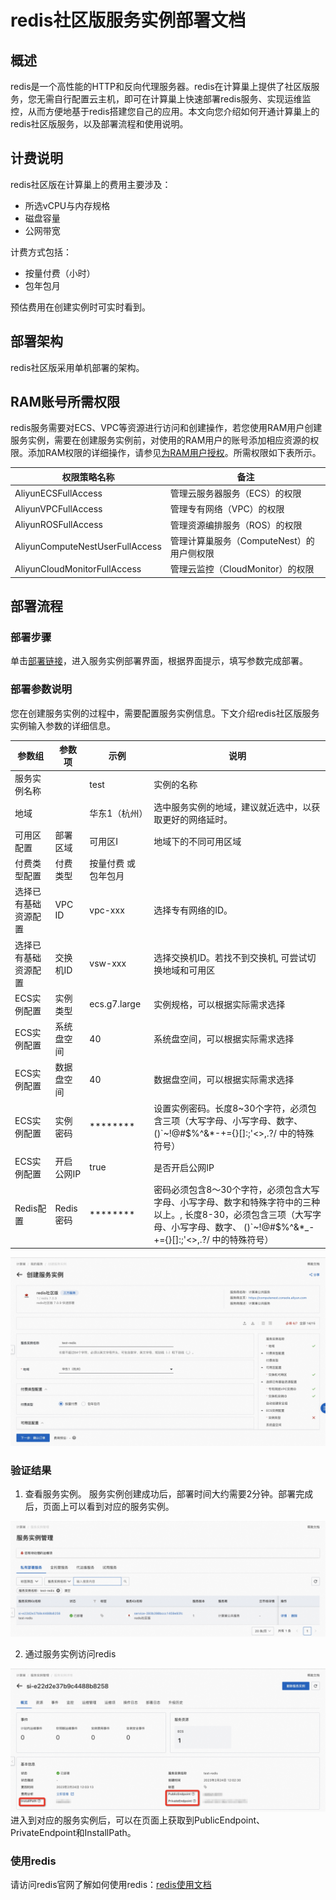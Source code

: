 # redis社区版服务实例部署文档
## 概述
redis是一个高性能的HTTP和反向代理服务器。redis在计算巢上提供了社区版服务，您无需自行配置云主机，即可在计算巢上快速部署redis服务、实现运维监控，从而方便地基于redis搭建您自己的应用。本文向您介绍如何开通计算巢上的redis社区版服务，以及部署流程和使用说明。
## 计费说明
redis社区版在计算巢上的费用主要涉及：

- 所选vCPU与内存规格
- 磁盘容量
- 公网带宽

计费方式包括：

- 按量付费（小时）
- 包年包月

预估费用在创建实例时可实时看到。

## 部署架构
redis社区版采用单机部署的架构。

## RAM账号所需权限
redis服务需要对ECS、VPC等资源进行访问和创建操作，若您使用RAM用户创建服务实例，需要在创建服务实例前，对使用的RAM用户的账号添加相应资源的权限。添加RAM权限的详细操作，请参见[为RAM用户授权](https://help.aliyun.com/document_detail/121945.html)。所需权限如下表所示。

| 权限策略名称 | 备注 |
| --- | --- |
| AliyunECSFullAccess | 管理云服务器服务（ECS）的权限 |
| AliyunVPCFullAccess | 管理专有网络（VPC）的权限 |
| AliyunROSFullAccess | 管理资源编排服务（ROS）的权限 |
| AliyunComputeNestUserFullAccess | 管理计算巢服务（ComputeNest）的用户侧权限 |
| AliyunCloudMonitorFullAccess | 管理云监控（CloudMonitor）的权限 |


## 部署流程
### 部署步骤
单击[部署链接](https://computenest.console.aliyun.com/user/cn-hangzhou/serviceInstanceCreate?ServiceId=service-393b398bccc1459e93fc)，进入服务实例部署界面，根据界面提示，填写参数完成部署。

 
### 部署参数说明
您在创建服务实例的过程中，需要配置服务实例信息。下文介绍redis社区版服务实例输入参数的详细信息。

| 参数组        | 参数项     | 示例           | 说明                                                                        |
|------------|---------| --- |---------------------------------------------------------------------------|
| 服务实例名称     |         | test         | 实例的名称                                                                     |
| 地域         |         | 华东1（杭州）      | 选中服务实例的地域，建议就近选中，以获取更好的网络延时。                                              |
| 可用区配置      | 部署区域    | 可用区I         | 地域下的不同可用区域                                                                |
| 付费类型配置     | 付费类型    | 按量付费 或 包年包月  |
| 选择已有基础资源配置 | VPC ID  | vpc-xxx      | 选择专有网络的ID。                                                                |
| 选择已有基础资源配置 | 交换机ID   | vsw-xxx      | 选择交换机ID。若找不到交换机, 可尝试切换地域和可用区                                              |
| ECS实例配置    | 实例类型    | ecs.g7.large | 实例规格，可以根据实际需求选择                                                           |
| ECS实例配置    | 系统盘空间   | 40           | 系统盘空间，可以根据实际需求选择                                                          |
| ECS实例配置    | 数据盘空间   | 40           | 数据盘空间，可以根据实际需求选择                                                          |
| ECS实例配置    | 实例密码    | ********  | 设置实例密码。长度8~30个字符，必须包含三项（大写字母、小写字母、数字、()`~!@#$%^&*-+={}[]:;'<>,.?/ 中的特殊符号） |
| ECS实例配置    | 开启公网IP  | true      | 是否开启公网IP                                                                  |
| Redis配置    | Redis密码 | ********      | 密码必须包含8～30个字符，必须包含大写字母、小写字母、数字和特殊字符中的三种以上。, 长度8-30，必须包含三项（大写字母、小写字母、数字、 ()`~!@#$%^&*_-+={}[]:;'<>,.?/ 中的特殊符号）                                                                |

![1.jpg](1.jpg)

 
### 验证结果

1. 查看服务实例。
服务实例创建成功后，部署时间大约需要2分钟。部署完成后，页面上可以看到对应的服务实例。 

![2.jpg](2.jpg)

2. 通过服务实例访问redis

![3.jpg](3.jpg)
进入到对应的服务实例后，可以在页面上获取到PublicEndpoint、PrivateEndpoint和InstallPath。


### 使用redis
请访问redis官网了解如何使用redis：[redis使用文档](https://redis.io/docs/)
